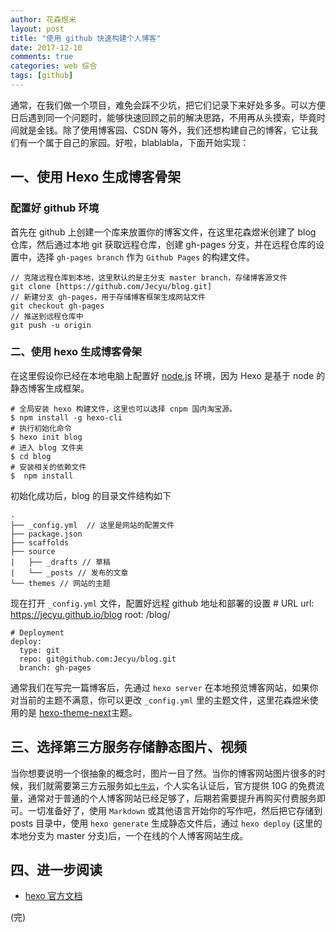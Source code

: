```yaml
---
author: 花森煜米
layout: post
title: "使用 github 快速构建个人博客"
date: 2017-12-10
comments: true
categories: web 综合
tags: [github]
---
```


通常，在我们做一个项目，难免会踩不少坑，把它们记录下来好处多多。可以方便日后遇到同一个问题时，能够快速回顾之前的解决思路，不用再从头摸索，毕竟时间就是金钱。除了使用博客园、CSDN 等外，我们还想构建自己的博客，它让我们有一个属于自己的家园。好啦，blablabla，下面开始实现：

## 一、使用 Hexo 生成博客骨架

### 配置好 github 环境

首先在 github 上创建一个库来放置你的博客文件，在这里花森煜米创建了 blog 仓库，然后通过本地 git 获取远程仓库，创建 gh-pages 分支，并在远程仓库的设置中，选择 `gh-pages branch` 作为 `Github Pages` 的构建文件。

    // 克隆远程仓库到本地，这里默认的是主分支 master branch，存储博客源文件
    git clone [https://github.com/Jecyu/blog.git]
    // 新建分支 gh-pages，用于存储博客框架生成网站文件 　
    git checkout gh-pages
    // 推送到远程仓库中
    git push -u origin
 

### 二、使用 hexo 生成博客骨架

在这里假设你已经在本地电脑上配置好 [node.js](https://nodejs.org/en/) 环境，因为 Hexo 是基于 node 的静态博客生成框架。

    # 全局安装 hexo 构建文件，这里也可以选择 cnpm 国内淘宝源。
    $ npm install -g hexo-cli 
    # 执行初始化命令
    $ hexo init blog
    # 进入 blog 文件夹
    $ cd blog
    # 安装相关的依赖文件
    $  npm install

初始化成功后，blog 的目录文件结构如下

	.
	├── _config.yml  // 这里是网站的配置文件
	├── package.json
	├── scaffolds
	├── source 
	|   ├── _drafts // 草稿
	|   └── _posts // 发布的文章
	└── themes // 网站的主题

现在打开 `_config.yml` 文件，配置好远程 github 地址和部署的设置
	# URL
	url: https://jecyu.github.io/blog
	root: /blog/

    # Deployment
	deploy:
	  type: git
	  repo: git@github.com:Jecyu/blog.git
	  branch: gh-pages


通常我们在写完一篇博客后，先通过 `hexo server` 在本地预览博客网站，如果你对当前的主题不满意，你可以更改 `_config.yml` 里的主题文件，这里花森煜米使用的是 [hexo-theme-next](https://github.com/iissnan/hexo-theme-next)主题。

## 三、选择第三方服务存储静态图片、视频

当你想要说明一个很抽象的概念时，图片一目了然。当你的博客网站图片很多的时候，我们就需要第三方云服务如[`七牛云`](https://www.qiniu.com/)，个人实名认证后，官方提供 10G 的免费流量，通常对于普通的个人博客网站已经足够了，后期若需要提升再购买付费服务即可。一切准备好了，使用 `Markdown` 或其他语言开始你的写作吧，然后把它存储到 posts 目录中，使用 `hexo generate` 生成静态文件后，通过 `hexo deploy` (这里的本地分支为 master 分支)后，一个在线的个人博客网站生成。  

## 四、进一步阅读

- [hexo 官方文档](https://hexo.io/docs/index.html)

(完)